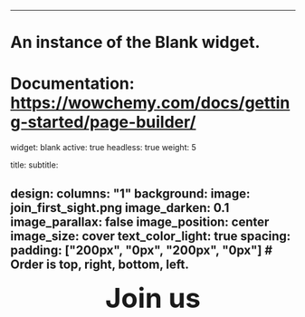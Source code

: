 
---
# An instance of the Blank widget.
# Documentation: https://wowchemy.com/docs/getting-started/page-builder/
widget: blank
active: true
headless: true
weight: 5

title: 
subtitle:

design:
  columns: "1"
  background:
    image: join_first_sight.png
    image_darken: 0.1
    image_parallax: false
    image_position: center
    image_size: cover
    text_color_light: true
  spacing:
    padding: ["200px", "0px", "200px", "0px"]   # Order is top, right, bottom, left.
---

**<div style="text-align: center"><font size="7">Join us</font> </div>**